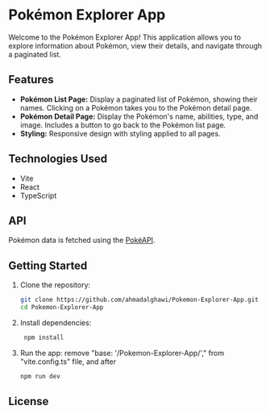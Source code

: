 # Pokémon Explorer App

Welcome to the Pokémon Explorer App! This application allows you to explore information about Pokémon, view their details, and navigate through a paginated list.

## Features

- **Pokémon List Page:** Display a paginated list of Pokémon, showing their names. Clicking on a Pokémon takes you to the Pokémon detail page.
- **Pokémon Detail Page:** Display the Pokémon's name, abilities, type, and  image. Includes a button to go back to the Pokémon list page.
- **Styling:** Responsive design with styling applied to all pages.

## Technologies Used

- Vite
- React
- TypeScript

## API

Pokémon data is fetched using the [PokéAPI](https://pokeapi.co/).

## Getting Started

1. Clone the repository:

   ```bash
   git clone https://github.com/ahmadalghawi/Pokemon-Explorer-App.git
   cd Pokemon-Explorer-App

2. Install dependencies:

     ```bash
      npm install
   ```

3. Run the app:
   remove "base: '/Pokemon-Explorer-App/'," from "vite.config.ts" file, and after 
 
     ```bash
     npm run dev
   ```
## License


